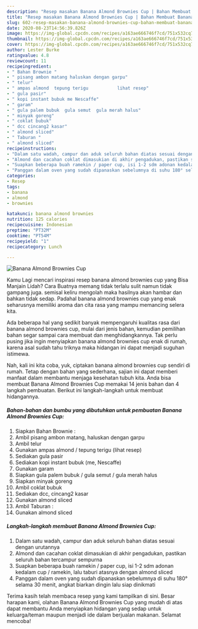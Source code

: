 ```yaml
---
description: "Resep masakan Banana Almond Brownies Cup | Bahan Membuat Banana Almond Brownies Cup Yang Lezat"
title: "Resep masakan Banana Almond Brownies Cup | Bahan Membuat Banana Almond Brownies Cup Yang Lezat"
slug: 602-resep-masakan-banana-almond-brownies-cup-bahan-membuat-banana-almond-brownies-cup-yang-lezat
date: 2020-08-23T14:56:39.826Z
image: https://img-global.cpcdn.com/recipes/a163ae666746f7cd/751x532cq70/banana-almond-brownies-cup-foto-resep-utama.jpg
thumbnail: https://img-global.cpcdn.com/recipes/a163ae666746f7cd/751x532cq70/banana-almond-brownies-cup-foto-resep-utama.jpg
cover: https://img-global.cpcdn.com/recipes/a163ae666746f7cd/751x532cq70/banana-almond-brownies-cup-foto-resep-utama.jpg
author: Lester Burke
ratingvalue: 4.8
reviewcount: 11
recipeingredient:
- " Bahan Brownie "
- " pisang ambon matang haluskan dengan garpu"
- " telur"
- " ampas almond  tepung terigu           lihat resep"
- " gula pasir"
- " kopi instant bubuk me Nescaffe"
- " garam"
- " gula palem bubuk  gula semut  gula merah halus"
- " minyak goreng"
- " coklat bubuk"
- " dcc cincang2 kasar"
- " almond sliced"
- " Taburan "
- " almond sliced"
recipeinstructions:
- "Dalam satu wadah, campur dan aduk seluruh bahan diatas sesuai dengan urutannya"
- "Almond dan cacahan coklat dimasukian di akhir pengadukan, pastikan seluruh bahan tercampur sempurna"
- "Suapkan beberapa buah ramekin / paper cup, isi 1-2 sdm adonan kedalam cup / ramekin, lalu taburi atasnya dengan almond sliced"
- "Panggan dalam oven yang sudah dipanaskan sebelumnya di suhu 180° selama 30 menit, angkat biarkan dingin lalu siap dinikmati"
categories:
- Resep
tags:
- banana
- almond
- brownies

katakunci: banana almond brownies 
nutrition: 125 calories
recipecuisine: Indonesian
preptime: "PT32M"
cooktime: "PT54M"
recipeyield: "1"
recipecategory: Lunch

---
```



![Banana Almond Brownies Cup](https://img-global.cpcdn.com/recipes/a163ae666746f7cd/751x532cq70/banana-almond-brownies-cup-foto-resep-utama.jpg)

Kamu Lagi mencari inspirasi resep banana almond brownies cup yang Bisa Manjain Lidah? Cara Buatnya memang tidak terlalu sulit namun tidak gampang juga. semisal keliru mengolah maka hasilnya akan hambar dan bahkan tidak sedap. Padahal banana almond brownies cup yang enak seharusnya memiliki aroma dan cita rasa yang mampu memancing selera kita.



Ada beberapa hal yang sedikit banyak mempengaruhi kualitas rasa dari banana almond brownies cup, mulai dari jenis bahan, kemudian pemilihan bahan segar sampai cara membuat dan menghidangkannya. Tak perlu pusing jika ingin menyiapkan banana almond brownies cup enak di rumah, karena asal sudah tahu triknya maka hidangan ini dapat menjadi suguhan istimewa.


Nah, kali ini kita coba, yuk, ciptakan banana almond brownies cup sendiri di rumah. Tetap dengan bahan yang sederhana, sajian ini dapat memberi manfaat dalam membantu menjaga kesehatan tubuh kita. Anda bisa membuat Banana Almond Brownies Cup memakai 14 jenis bahan dan 4 langkah pembuatan. Berikut ini langkah-langkah untuk membuat hidangannya.

<!--inarticleads1-->

##### Bahan-bahan dan bumbu yang dibutuhkan untuk pembuatan Banana Almond Brownies Cup:

1. Siapkan  Bahan Brownie :
1. Ambil  pisang ambon matang, haluskan dengan garpu
1. Ambil  telur
1. Gunakan  ampas almond / tepung terigu           (lihat resep)
1. Sediakan  gula pasir
1. Sediakan  kopi instant bubuk (me, Nescaffe)
1. Gunakan  garam
1. Siapkan  gula palem bubuk / gula semut / gula merah halus
1. Siapkan  minyak goreng
1. Ambil  coklat bubuk
1. Sediakan  dcc, cincang2 kasar
1. Gunakan  almond sliced
1. Ambil  Taburan :
1. Gunakan  almond sliced




<!--inarticleads2-->

##### Langkah-langkah membuat Banana Almond Brownies Cup:

1. Dalam satu wadah, campur dan aduk seluruh bahan diatas sesuai dengan urutannya
1. Almond dan cacahan coklat dimasukian di akhir pengadukan, pastikan seluruh bahan tercampur sempurna
1. Suapkan beberapa buah ramekin / paper cup, isi 1-2 sdm adonan kedalam cup / ramekin, lalu taburi atasnya dengan almond sliced
1. Panggan dalam oven yang sudah dipanaskan sebelumnya di suhu 180° selama 30 menit, angkat biarkan dingin lalu siap dinikmati




Terima kasih telah membaca resep yang kami tampilkan di sini. Besar harapan kami, olahan Banana Almond Brownies Cup yang mudah di atas dapat membantu Anda menyiapkan hidangan yang sedap untuk keluarga/teman maupun menjadi ide dalam berjualan makanan. Selamat mencoba!
